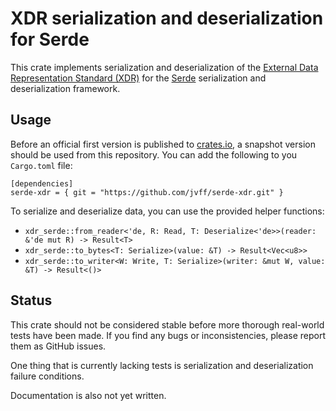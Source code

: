 # XDR serialization and deserialization for Serde

This crate implements serialization and deserialization of the [External Data
Representation Standard (XDR)](https://tools.ietf.org/html/rfc1014) for the
[Serde](https://serde.rs/) serialization and deserialization framework.

## Usage

Before an official first version is published to
[crates.io](https://crates.io/), a snapshot version should be used from this
repository. You can add the following to you `Cargo.toml` file:

    [dependencies]
    serde-xdr = { git = "https://github.com/jvff/serde-xdr.git" }

To serialize and deserialize data, you can use the provided helper functions:

 - `xdr_serde::from_reader<'de, R: Read, T: Deserialize<'de>>(reader: &'de mut R) -> Result<T>`
 - `xdr_serde::to_bytes<T: Serialize>(value: &T) -> Result<Vec<u8>>`
 - `xdr_serde::to_writer<W: Write, T: Serialize>(writer: &mut W, value: &T) -> Result<()>`

## Status

This crate should not be considered stable before more thorough real-world tests
have been made. If you find any bugs or inconsistencies, please report them as
GitHub issues.

One thing that is currently lacking tests is serialization and deserialization
failure conditions.

Documentation is also not yet written.
